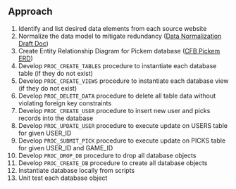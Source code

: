 ## Approach
1. Identify and list desired data elements from each source website 
2. Normalize the data model to mitigate redundancy ([Data Normalization Draft Doc](https://docs.google.com/spreadsheets/d/12aBpKssCciR3sFBb1Mrp15PZSPBCHbsKBGePMRpX4PY/edit?usp=sharing))
3. Create Entity Relationship Diagram for Pickem database ([CFB Pickem ERD](https://lucid.app/lucidchart/b23cbf7a-b9f9-4ce6-b310-3fb8cbcc6329/edit?viewport_loc=-1207%2C-1018%2C3577%2C2203%2C0_0&invitationId=inv_fb883cc0-8449-4625-9a2e-8be28ce6ef22))
4. Develop `PROC_CREATE_TABLES` procedure to instantiate each database table (if they do not exist)
5. Develop `PROC_CREATE_VIEWS` procedure to instantiate each database view (if they do not exist)
6. Develop `PROC_DELETE_DATA` procedure to delete all table data without violating foreign key constraints
7. Develop `PROC_CREATE_USER` procedure to insert new user and picks records into the database
8. Develop `PROC_UPDATE_USER` procedure to execute update on USERS table for given USER_ID
9. Develop `PROC_SUBMIT_PICK` procedure to execute update on PICKS table for given USER_ID and GAME_ID
10. Develop `PROC_DROP_DB` procedure to drop all database objects
11. Develop `PROC_CREATE_DB` procedure to create all database objects
12. Instantiate database locally from scripts
13. Unit test each database object
